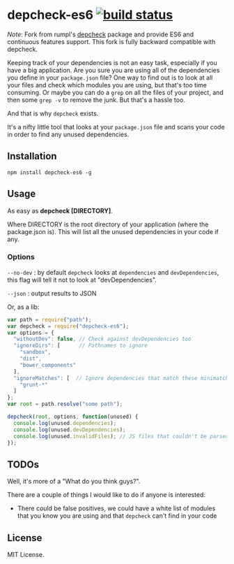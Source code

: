 # depcheck-es6 [![build status](https://secure.travis-ci.org/lijunle/depcheck-es6.png)](http://travis-ci.org/lijunle/depcheck-es6)

*Note*: Fork from rumpl's [depcheck](https://github.com/rumpl/depcheck) package and provide ES6 and continuous features support. This fork is fully backward compatible with depcheck.

Keeping track of your dependencies is not an easy task, especially if you have a big application.
Are you sure you are using all of the dependencies you define in your `package.json` file? One way to find out is to
look at all your files and check which modules you are using, but that's too time consuming. Or maybe you can do a
`grep` on all the files of your project, and then some `grep -v` to remove the junk. But that's a hassle too.

And that is why `depcheck` exists.

It's a nifty little tool that looks at your `package.json` file and scans your code in order to find any unused
dependencies.

## Installation

```
npm install depcheck-es6 -g
```

## Usage

As easy as **depcheck [DIRECTORY]**.

Where DIRECTORY is the root directory of your application (where the package.json is).
This will list all the unused dependencies in your code if any.

### Options

`--no-dev` : by default `depcheck` looks at `dependencies` and `devDependencies`, this flag will tell it not to look at "devDependencies".

`--json` : output results to JSON

Or, as a lib:
```javascript
var path = require("path");
var depcheck = require("depcheck-es6");
var options = {
  "withoutDev": false, // Check against devDependencies too
  "ignoreDirs": [      // Pathnames to ignore
    "sandbox",
    "dist",
    "bower_components"
  ],
  "ignoreMatches": [  // Ignore dependencies that match these minimatch patterns
    "grunt-*"
  ]
};
var root = path.resolve("some path");

depcheck(root, options, function(unused) {
  console.log(unused.dependencies);
  console.log(unused.devDependencies);
  console.log(unused.invalidFiles); // JS files that couldn't be parsed
});
```

## TODOs

Well, it's more of a "What do you think guys?".

There are a couple of things I would like to do if anyone is interested:

 - There could be false positives, we could have a white list of modules that
you know you are using and that `depcheck` can't find in your code

## License

MIT License.
